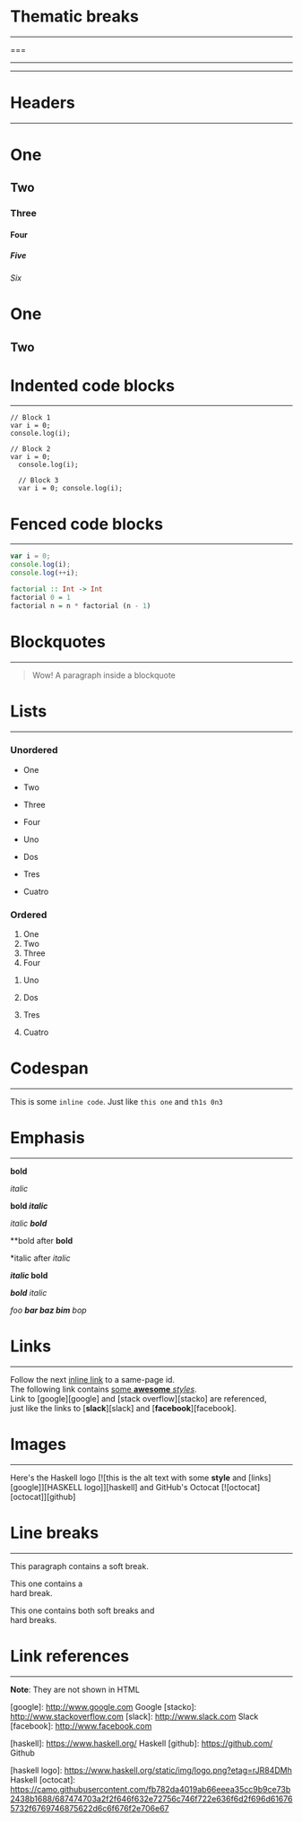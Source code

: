# Thematic breaks

---
===
_  __ _ _ _
** ** **

Headers
====
----

# One
## Two
### Three
#### Four
##### Five
###### Six

One
====
Two
----

# Indented code blocks
----

    // Block 1
    var i = 0;
    console.log(i);

    // Block 2
    var i = 0;
      console.log(i);

      // Block 3
      var i = 0; console.log(i);

# Fenced code blocks
----

```javascript
var i = 0;
console.log(i);
console.log(++i);
```

   ```haskell
   factorial :: Int -> Int
   factorial 0 = 1
   factorial n = n * factorial (n - 1)
   ```

# Blockquotes
----

> Wow!
A paragraph inside a blockquote

# Lists
----

### Unordered

* One
* Two
* Three
* Four


* Uno

* Dos

* Tres

* Cuatro


### Ordered

1. One
2. Two
3. Three
4. Four


1) Uno

2) Dos

3) Tres

4) Cuatro

# Codespan
----

This is some `inline code`. Just like `this one` and ``th1s 0n3``

# Emphasis
----

**bold**

*italic*

**bold *italic***

*italic **bold***

**bold after **bold**

*italic after *italic*

***italic* bold**

***bold** italic*

*foo **bar *baz* bim** bop*

# Links
----

Follow the next [inline link](#next-section) to a same-page id.\
The following link contains [some **awesome** *styles*](http://www.google.com "Google").\
Link to [google][google] and [stack overflow][stacko] are referenced,\
just like the links to [**slack**][slack] and [**facebook**][facebook].

# Images
----

Here's the Haskell logo [![this is the alt text with some **style** and [links][google]][HASKELL logo]][haskell] and GitHub's Octocat [![octocat][octocat]][github]

# Line breaks
----

This paragraph contains a
soft break.

This one contains a\
hard break.

This one contains both
soft breaks and\
hard breaks.

# Link references
----

**Note**: They are not shown in HTML

[google]: http://www.google.com Google
[stacko]: http://www.stackoverflow.com
[slack]: http://www.slack.com Slack
[facebook]: http://www.facebook.com

[haskell]: https://www.haskell.org/ Haskell
[github]: https://github.com/ Github

[haskell logo]: https://www.haskell.org/static/img/logo.png?etag=rJR84DMh Haskell
[octocat]: https://camo.githubusercontent.com/fb782da4019ab66eeea35cc9b9ce73b2438b1688/687474703a2f2f646f632e72756c746f722e636f6d2f696d616765732f6769746875622d6c6f676f2e706e67
